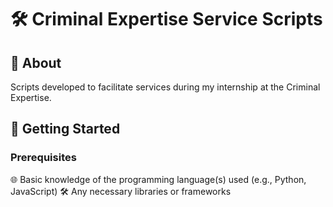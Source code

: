 # 🛠️ Criminal Expertise Service Scripts
## 📖 About
Scripts developed to facilitate services during my internship at the Criminal Expertise.

## 🚀 Getting Started
### Prerequisites
🌐 Basic knowledge of the programming language(s) used (e.g., Python, JavaScript)
🛠️ Any necessary libraries or frameworks
